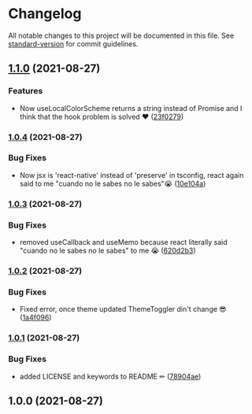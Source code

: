 # Changelog

All notable changes to this project will be documented in this file. See [standard-version](https://github.com/conventional-changelog/standard-version) for commit guidelines.

## [1.1.0](https://github.com/JebBarbas/react-native-paper-navigation-theme-context/compare/v1.0.4...v1.1.0) (2021-08-27)


### Features

* Now useLocalColorScheme returns a string instead of Promise<string> and I think that the hook problem is solved ❤ ([23f0279](https://github.com/JebBarbas/react-native-paper-navigation-theme-context/commit/23f027909333db2a10143a4ba03ded352085a4b8))

### [1.0.4](https://github.com/JebBarbas/react-native-paper-navigation-theme-context/compare/v1.0.3...v1.0.4) (2021-08-27)


### Bug Fixes

* Now jsx is 'react-native' instead of 'preserve' in tsconfig, react again said to me "cuando no le sabes no le sabes"😭 ([10e104a](https://github.com/JebBarbas/react-native-paper-navigation-theme-context/commit/10e104a6d06e3f763210446fd13e46aba543d818))

### [1.0.3](https://github.com/JebBarbas/react-native-paper-navigation-theme-context/compare/v1.0.2...v1.0.3) (2021-08-27)


### Bug Fixes

* removed useCallback and useMemo because react literally said "cuando no le sabes no le sabes" to me 😭 ([620d2b3](https://github.com/JebBarbas/react-native-paper-navigation-theme-context/commit/620d2b388e2e011c2f0f1a50f90fc8572cabc286))

### [1.0.2](https://github.com/JebBarbas/react-native-paper-navigation-theme-context/compare/v1.0.1...v1.0.2) (2021-08-27)


### Bug Fixes

* Fixed error, once theme updated ThemeToggler din't change 😎 ([1a4f096](https://github.com/JebBarbas/react-native-paper-navigation-theme-context/commit/1a4f0960b77be5e72710011e4f1cec98028137f0))

### [1.0.1](https://github.com/JebBarbas/react-native-paper-navigation-theme-context/compare/v1.0.0...v1.0.1) (2021-08-27)


### Bug Fixes

* added LICENSE and keywords to README ✏ ([78904ae](https://github.com/JebBarbas/react-native-paper-navigation-theme-context/commit/78904aea50381136636df77a8ce1c190689571cc))

## 1.0.0 (2021-08-27)
